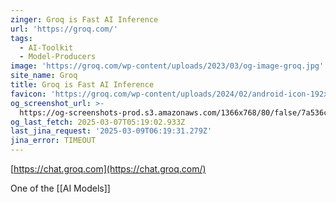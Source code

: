 ```yaml
---
zinger: Groq is Fast AI Inference
url: 'https://groq.com/'
tags:
  - AI-Toolkit
  - Model-Producers
image: 'https://groq.com/wp-content/uploads/2023/03/og-image-groq.jpg'
site_name: Groq
title: Groq is Fast AI Inference
favicon: 'https://groq.com/wp-content/uploads/2024/02/android-icon-192x192-1.png'
og_screenshot_url: >-
  https://og-screenshots-prod.s3.amazonaws.com/1366x768/80/false/7a536c4a7b6faf0c9b52cba239432629c3758985c167add98ce1b1c770c73e86.jpeg
og_last_fetch: 2025-03-07T05:19:02.933Z
last_jina_request: '2025-03-09T06:19:31.279Z'
jina_error: TIMEOUT
---
```


[https://chat.groq.com](https://chat.groq.com/)

One of the [[AI Models]]

